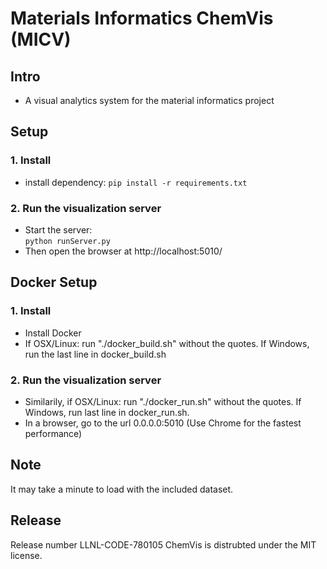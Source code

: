 # Materials Informatics ChemVis (MICV) 

## Intro
 - A visual analytics system for the material informatics project

## Setup

### 1. Install
 - install dependency:
   `pip install -r requirements.txt`

### 2. Run the visualization server
 - Start the server:  
   `python runServer.py`
 - Then open the browser at http://localhost:5010/

## Docker Setup

### 1. Install
 - Install Docker
 - If OSX/Linux: run "./docker\_build.sh" without the quotes. If Windows, run the last line in docker\_build.sh

### 2. Run the visualization server
 - Similarily, if OSX/Linux: run "./docker\_run.sh" without the quotes. If Windows, run last line in docker\_run.sh. 
 - In a browser, go to the url 0.0.0.0:5010 (Use Chrome for the fastest performance)

## Note
It may take a minute to load with the included dataset. 

## Release
Release number LLNL-CODE-780105
ChemVis is distrubted under the MIT license.
